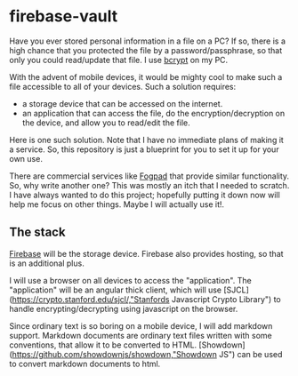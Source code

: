 # firebase-vault

Have you ever stored personal information in a file on a PC? If so, there is a high
chance that you protected the file by a password/passphrase, so that only you could
read/update that file. I use  [bcrypt](http://bcrypt.sourceforge.net/) on my PC.

With the advent of mobile devices, it would be mighty cool to make such a file accessible
to all of your devices. Such a solution requires:
 - a storage device that can be accessed on the internet.
 - an application that can access the file, do the encryption/decryption on the device, and
 allow you to read/edit the file.

 Here is one such solution. Note that I have no immediate plans of making it a service. So,
 this repository is just a blueprint for you to set it up for your own use.

 There are commercial services like [Fogpad](https://www.fogpad.net/) that provide similar
 functionality. So, why write another one? This was mostly an itch that I needed to scratch.
 I have always wanted to do this project; hopefully putting it down now will help me focus on
 other things. Maybe I will actually use it!.

 ## The stack

 [Firebase](https://firebase.com) will be the storage device. Firebase also provides hosting, so that is
 an additional plus.

 I will use a browser on all devices to access the "application". The "application" will be
 an angular thick client, which will use [SJCL](https://crypto.stanford.edu/sjcl/,"Stanfords Javascript Crypto Library")
 to handle encrypting/decrypting using javascript on the browser.

 Since ordinary text is so boring on a mobile device, I will add markdown support. Markdown documents
 are ordinary text files written with some conventions, that allow it to be converted to HTML.
 [Showdown](https://github.com/showdownjs/showdown,"Showdown JS")
 can be used to convert markdown documents to html.
